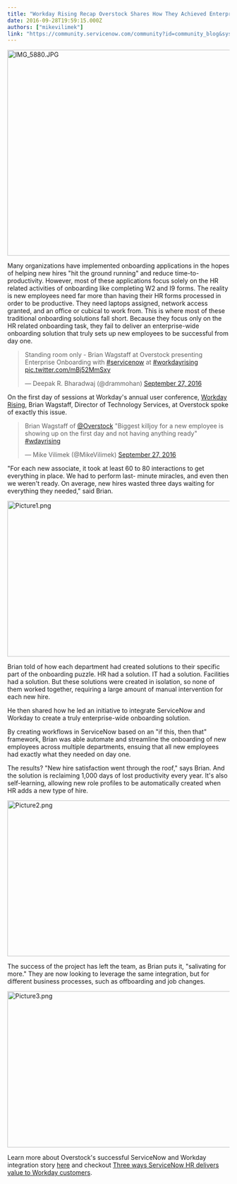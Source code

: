 ```yaml
---
title: "Workday Rising Recap Overstock Shares How They Achieved EnterpriseWide Onboarding Using ServiceNow"
date: 2016-09-28T19:59:15.000Z
authors: ["mikevilimek"]
link: "https://community.servicenow.com/community?id=community_blog&sys_id=123deae5dbd0dbc01dcaf3231f961943"
---
```

<p><img   alt="IMG_5880.JPG" class="image-1 jive-image" src="a010948adbd09fc03eb27a9e0f961935.iix" style="width: 620px; height: 465px;"/></p><p>Many organizations have implemented onboarding applications in the hopes of helping new hires "hit the ground running" and reduce time-to-productivity. However, most of these applications focus solely on the HR related activities of onboarding like completing W2 and I9 forms. The reality is new employees need far more than having their HR forms processed in order to be productive. They need laptops assigned, network access granted, and an office or cubical to work from. This is where most of these traditional onboarding solutions fall short. Because they focus only on the HR related onboarding task, they fail to deliver an enterprise-wide onboarding solution that truly sets up new employees to be successful from day one.</p><p></p><blockquote class="twitter-tweet" data-lang="en"><p dir="ltr" lang="en">Standing room only - Brian Wagstaff at Overstock presenting Enterprise Onboarding with <a title="witter.com/hashtag/servicenow?src=hash" href="https://twitter.com/hashtag/servicenow?src=hash">#servicenow</a> at <a title="witter.com/hashtag/workdayrising?src=hash" href="https://twitter.com/hashtag/workdayrising?src=hash">#workdayrising</a> <a title=".co/mBj52MmSxy" href="https://t.co/mBj52MmSxy">pic.twitter.com/mBj52MmSxy</a></p>— Deepak R. Bharadwaj (@drammohan) <a title="witter.com/drammohan/status/780804610437091328" href="https://twitter.com/drammohan/status/780804610437091328">September 27, 2016</a></blockquote><p></p><p>On the first day of sessions at Workday's annual user conference, <a title="w.workdayrising.com/us/" href="http://www.workdayrising.com/us/">Workday Rising</a>, Brian Wagstaff, Director of Technology Services, at Overstock spoke of exactly this issue.</p><p></p><p></p><blockquote class="twitter-tweet" data-lang="en"><p dir="ltr" lang="en">Brian Wagstaff of <a title="witter.com/Overstock" href="https://twitter.com/Overstock">@Overstock</a> "Biggest killjoy for a new employee is showing up on the first day and not having anything ready" <a title="witter.com/hashtag/wdayrising?src=hash" href="https://twitter.com/hashtag/wdayrising?src=hash">#wdayrising</a></p>— Mike Vilimek (@MikeVilimek) <a title="witter.com/MikeVilimek/status/780795834745118721" href="https://twitter.com/MikeVilimek/status/780795834745118721">September 27, 2016</a></blockquote><p></p><p>"For each new associate, it took at least 60 to 80 interactions to get everything in place. We had to perform last- minute miracles, and even then we weren't ready. On average, new hires wasted three days waiting for everything they needed," said Brian.</p><p></p><p><img   alt="Picture1.png" class="image-2 jive-image" src="a9fdafb1db5c1704ed6af3231f96196f.iix" style="width: 620px; height: 352px;"/></p><p></p><p>Brian told of how each department had created solutions to their specific part of the onboarding puzzle. HR had a solution. IT had a solution. Facilities had a solution. But these solutions were created in isolation, so none of them worked together, requiring a large amount of manual intervention for each new hire.</p><p></p><p>He then shared how he led an initiative to integrate ServiceNow and Workday to create a truly enterprise-wide onboarding solution.</p><p></p><p>By creating workflows in ServiceNow based on an "if this, then that" framework, Brian was able automate and streamline the onboarding of new employees across multiple departments, ensuing that all new employees had exactly what they needed on day one.</p><p></p><p>The results? "New hire satisfaction went through the roof," says Brian. And the solution is reclaiming 1,000 days of lost productivity every year. It's also self-learning, allowing new role profiles to be automatically created when HR adds a new type of hire.</p><p></p><p><img   alt="Picture2.png" class="image-3 jive-image" src="f135d9c2db1c9f048c8ef4621f96194e.iix" style="width: 620px; height: 352px;"/></p><p></p><p>The success of the project has left the team, as Brian puts it, "salivating for more." They are now looking to leverage the same integration, but for different business processes, such as offboarding and job changes.</p><p></p><p><img   alt="Picture3.png" class="image-4 jive-image" src="156ea04adb585f048c8ef4621f9619a4.iix" style="width: 620px; height: 353px;"/></p><p></p><p>Learn more about Overstock's successful ServiceNow and Workday integration story <a title="w.servicenow.com/content/dam/servicenow/documents/case-studies/cs-overstock-com-servicenow-and-workday-automate-end-to-end-onboarding-processes.pdf" href="http://www.servicenow.com/content/dam/servicenow/documents/case-studies/cs-overstock-com-servicenow-and-workday-automate-end-to-end-onboarding-processes.pdf">here</a> and checkout <a title="ervicematters.servicenow.com/three-ways-servicenow-hr-delivers-value-workday-customers/" href="https://servicematters.servicenow.com/three-ways-servicenow-hr-delivers-value-workday-customers/">Three ways ServiceNow HR delivers value to Workday customers</a>.</p>